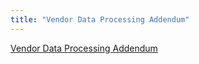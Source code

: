 ```yaml
---
title: "Vendor Data Processing Addendum"
---
```


[Vendor Data Processing Addendum](https://gitlab.com/gitlab-com/legal-and-compliance/-/raw/master/Vendor_Data_Processing_Addendum__7.18.24_.pdf)
